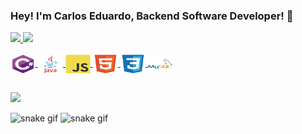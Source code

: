### Hey! I'm Carlos Eduardo, Backend Software Developer! 👋


<div>
<a href="https://github.com/Carlosefpapa">
  <img heigth="180em" src="https://github-readme-stats.vercel.app/api?username=Carlosefpapa&show_icons=false=dracula&theme=dark&include_all_commits=true&count_private=true"/>
  <img heigth="180em" src="https://github-readme-stats.vercel.app/api/top-langs/?username=Carlosefpapa&layout=compact&langs_count=16&theme=dark"/>

  </div>
<div style="display: inline_block"><br>
<img align="center" alt="Carlos-C#" height="30" width="40" src="https://github.com/devicons/devicon/blob/master/icons/csharp/csharp-original.svg">
<img align="center" alt="Carlos-Java" height="30" width="40" src="https://github.com/devicons/devicon/blob/master/icons/java/java-original-wordmark.svg">
<img align="center" alt="Carlos-Js" height="30" width="40" src="https://github.com/devicons/devicon/blob/master/icons/javascript/javascript-original.svg">
<img align="center" alt="Carlos-Html" height="30" width="40" src="https://github.com/devicons/devicon/blob/master/icons/html5/html5-original.svg">
<img align="center" alt="Carlos-Css" height="30" width="40" src="https://github.com/devicons/devicon/blob/master/icons/css3/css3-original.svg">
<img align="center" alt="Carlos-Mysql" height="30" width="40" src="https://github.com/devicons/devicon/blob/master/icons/mysql/mysql-original-wordmark.svg">
</div>         
  
 ##
  
 <div>
   <a href="https://www.linkedin.com/in/carlos-eduardo-f-p/" target="_blank"><img src="https://img.shields.io/badge/LinkedIn-0077B5?style=for-the-badge&logo=linkedin&logoColor=white" target="_blank"></a>
  </div>
  
![snake gif](https://github.com/Carlosefpapa/Carlosefpapa/blob/output/github-contribution-grid-snake.gif)
  ![snake gif](https://github.com/Carlosefpapa/Carlosefpapa/blob/output/github-contribution-grid-snake.svn)
